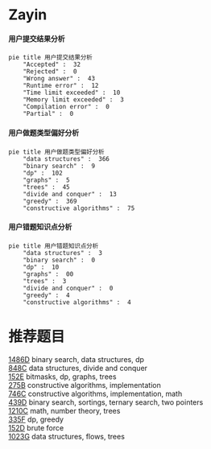 # Zayin

<!-- tabs:start -->



#### **用户提交结果分析**

```mermaid
pie title 用户提交结果分析
    "Accepted" :  32
    "Rejected" :  0
    "Wrong answer" :  43
    "Runtime error" :  12
    "Time limit exceeded" :  10
    "Memory limit exceeded" :  3
    "Compilation error" :  0
    "Partial" :  0
```

#### **用户做题类型偏好分析**

```mermaid
pie title 用户做题类型偏好分析
    "data structures" :  366
    "binary search" :  9
    "dp" :  102
    "graphs" :  5
    "trees" :  45
    "divide and conquer" :  13
    "greedy" :  369
    "constructive algorithms" :  75
```
#### **用户错题知识点分析**

```mermaid
pie title 用户错题知识点分析
    "data structures" :  3
    "binary search" :  0
    "dp" :  10
    "graphs" :  00
    "trees" :  3
    "divide and conquer" :  0
    "greedy" :  4
    "constructive algorithms" :  4
```



<!-- tabs:end -->
# 推荐题目
[1486D](https://codeforces.com/contest/1486/problem/D)		binary search,
                        data structures,
                        dp		  
[848C](https://codeforces.com/contest/848/problem/C)		data structures,
                        divide and conquer		  
[152E](https://codeforces.com/contest/152/problem/E)		bitmasks,
                        dp,
                        graphs,
                        trees		  
[275B](https://codeforces.com/contest/275/problem/B)		constructive algorithms,
                        implementation		  
[746C](https://codeforces.com/contest/746/problem/C)		constructive algorithms,
                        implementation,
                        math		  
[439D](https://codeforces.com/contest/439/problem/D)		binary search,
                        sortings,
                        ternary search,
                        two pointers		  
[1210C](https://codeforces.com/contest/1210/problem/C)		math,
                        number theory,
                        trees		  
[335F](https://codeforces.com/contest/335/problem/F)		dp,
                        greedy		  
[152D](https://codeforces.com/contest/152/problem/D)		brute force		  
[1023G](https://codeforces.com/contest/1023/problem/G)		data structures,
                        flows,
                        trees		  
